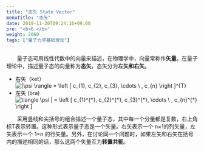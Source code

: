 ```yaml
---
title: "态矢 State Vector"
menuTitle: "态矢"
date: 2019-11-20T09:24:16+09:00
pre: "<b>6.</b>"
weight: 2060
tags: ["量子力学基础理论"]
---
```


&emsp;&emsp;量子态可用线性代数中的向量来描述，在物理学中，向量常称作**矢量**。在量子理论中，描述量子态的向量称为**态矢**，态矢分为**左矢和右矢**。

- 右矢（ket） <img src="https://latex.codecogs.com/gif.latex?\inline&space;\dpi{150}&space;|\psi&space;\rangle&space;=&space;\left&space;[&space;c_{1},&space;c_{2},&space;c_{3},&space;\cdots&space;\&space;,&space;c_{n}&space;\right&space;]^{T}" title="|\psi \rangle = \left [ c_{1}, c_{2}, c_{3}, \cdots \ , c_{n} \right ]^{T}" />
- 左矢 (bra) <img src="https://latex.codecogs.com/gif.latex?\inline&space;\dpi{150}&space;\langle&space;\psi&space;|&space;=&space;\left&space;[&space;c_{1}^{*},&space;c_{2}^{*},&space;c_{3}^{*},&space;\cdots&space;\&space;,&space;c_{n}^{*}&space;\right&space;]" title="\langle \psi | = \left [ c_{1}^{*}, c_{2}^{*}, c_{3}^{*}, \cdots \ , c_{n}^{*} \right ]" />

&emsp;&emsp;采用竖线和尖括号的组合描述一个量子态，其中每一个分量都是复数，右上角标T表示转置。这种形式表示量子态是一个矢量。右矢表示一个 n×1的列矢量，左矢表示一个 1×n 的行矢量。另外，在讨论同一个问题时，如果左矢和右矢在括号内的描述相同的话，那么这两个矢量互为**转置共轭**。